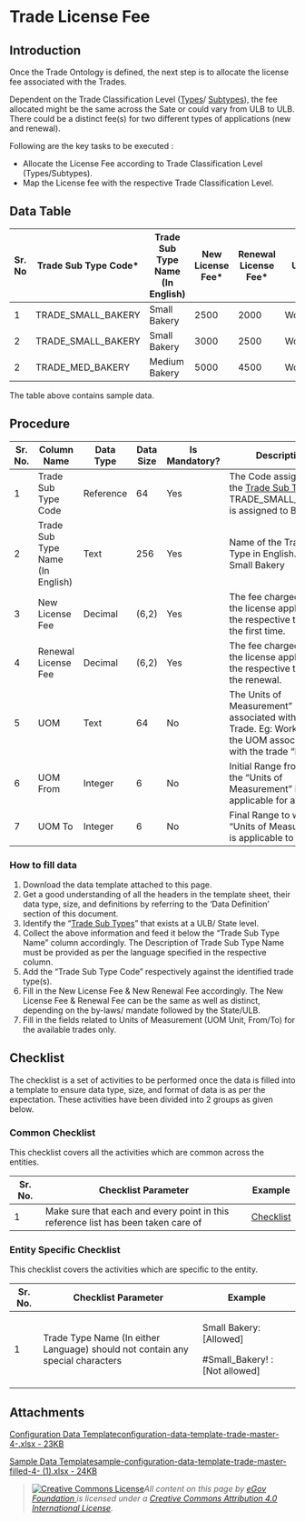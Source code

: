 # Trade License Fee

## Introduction <a href="#introduction" id="introduction"></a>

Once the Trade Ontology is defined, the next step is to allocate the license fee associated with the Trades.

Dependent on the Trade Classification Level ([Types](trade-type.md)/ [Subtypes](trade-sub-type.md)), the fee allocated might be the same across the Sate or could vary from ULB to ULB. There could be a distinct fee(s) for two different types of applications (new and renewal).

Following are the key tasks to be executed :

* Allocate the License Fee according to Trade Classification Level (Types/Subtypes).
* Map the License fee with the respective Trade Classification Level.

## Data Table <a href="#data-table" id="data-table"></a>

| Sr. No | Trade Sub Type Code\* | Trade Sub Type Name (In English) | New License Fee\* | Renewal License Fee\* | UOM     | UOM From | UOM To |
| ------ | --------------------- | -------------------------------- | ----------------- | --------------------- | ------- | -------- | ------ |
| 1      | TRADE\_SMALL\_BAKERY  | Small Bakery                     | 2500              | 2000                  | Workers | 1        | 20     |
| 2      | TRADE\_SMALL\_BAKERY  | Small Bakery                     | 3000              | 2500                  | Workers | 21       | 30     |
| 2      | TRADE\_MED\_BAKERY    | Medium Bakery                    | 5000              | 4500                  | Workers | 1        | 30     |

The table above contains sample data.

## Procedure <a href="#procedure" id="procedure"></a>

| Sr. No. | Column Name                      | Data Type | Data Size | Is Mandatory? | Description                                                                                                    |
| ------- | -------------------------------- | --------- | --------- | ------------- | -------------------------------------------------------------------------------------------------------------- |
| 1       | Trade Sub Type Code              | Reference | 64        | Yes           | The Code assigned to the [Trade Sub Type](trade-sub-type.md). Eg: TRADE\_SMALL\_BAKERY is assigned to Bakery   |
| 2       | Trade Sub Type Name (In English) | Text      | 256       | Yes           | Name of the Trade Sub Type in English. Eg: Small Bakery                                                        |
| 3       | New License Fee                  | Decimal   | (6,2)     | Yes           | The fee charged when the license applied for the respective trade for the first time.                          |
| 4       | Renewal License Fee              | Decimal   | (6,2)     | Yes           | The fee charged when the license applied for the respective trade for the renewal.                             |
| 5       | UOM                              | Text      | 64        | No            | The Units of Measurement” associated with the Trade. Eg: Workers is the UOM associated with the trade “Bakery” |
| 6       | UOM From                         | Integer   | 6         | No            | Initial Range from which the “Units of Measurement” is applicable for a Trade                                  |
| 7       | UOM To                           | Integer   | 6         | No            | Final Range to which the “Units of Measurement” is applicable to a Trade                                       |

### How to fill data <a href="#how-to-fill-data" id="how-to-fill-data"></a>

1. Download the data template attached to this page.
2. Get a good understanding of all the headers in the template sheet, their data type, size, and definitions by referring to the ‘Data Definition’ section of this document.
3. Identify the “[Trade Sub Types](trade-sub-type.md)” that exists at a ULB/ State level.
4. Collect the above information and feed it below the “Trade Sub Type Name” column accordingly. The Description of Trade Sub Type Name must be provided as per the language specified in the respective column.
5. Add the “Trade Sub Type Code” respectively against the identified trade type(s).
6. Fill in the New License Fee & New Renewal Fee accordingly. The New License Fee & Renewal Fee can be the same as well as distinct, depending on the by-laws/ mandate followed by the State/ULB.
7. Fill in the fields related to Units of Measurement (UOM Unit, From/To) for the available trades only.

## Checklist <a href="#checklist" id="checklist"></a>

The checklist is a set of activities to be performed once the data is filled into a template to ensure data type, size, and format of data is as per the expectation. These activities have been divided into 2 groups as given below.

### Common Checklist <a href="#common-checklist" id="common-checklist"></a>

This checklist covers all the activities which are common across the entities.

| Sr. No. | Checklist Parameter                                                               | Example                                                                                                                      |
| ------- | --------------------------------------------------------------------------------- | ---------------------------------------------------------------------------------------------------------------------------- |
| 1       | Make sure that each and every point in this reference list has been taken care of | ​[Checklist](https://docs.digit.org/configure-digit/configuring-master-data-templates/module-setup/common-config/checklist)​ |

### Entity Specific Checklist <a href="#entity-specific-checklist" id="entity-specific-checklist"></a>

This checklist covers the activities which are specific to the entity.

| Sr. No. | Checklist Parameter                                                            | Example                                                             |
| ------- | ------------------------------------------------------------------------------ | ------------------------------------------------------------------- |
| 1       | Trade Type Name (In either Language) should not contain any special characters | <p>Small Bakery: [Allowed]</p><p>#Small_Bakery! : [Not allowed]</p> |

## Attachments <a href="#attachments" id="attachments"></a>

[Configuration Data Templateconfiguration-data-template-trade-master-4-.xlsx - 23KB](https://firebasestorage.googleapis.com/v0/b/gitbook-28427.appspot.com/o/assets%2F-MERG\_iQW5oN4ukgXP8K%2Fsync%2F70e034155e217212b5dd14ee4f5f69ff5155e8f9.xlsx?generation=1602050607472075\&alt=media)

[Sample Data Templatesample-configuration-data-template-trade-master-filled-4- (1).xlsx - 24KB](https://firebasestorage.googleapis.com/v0/b/gitbook-28427.appspot.com/o/assets%2F-MERG\_iQW5oN4ukgXP8K%2Fsync%2F4454370e4d6a6d658d27c9c0085b345b8f2e070c.xlsx?generation=1602050607766814\&alt=media)

> [![Creative Commons License](https://i.creativecommons.org/l/by/4.0/80x15.png)](http://creativecommons.org/licenses/by/4.0/)_All content on this page by_ [_eGov Foundation_ ](https://egov.org.in/)_is licensed under a_ [_Creative Commons Attribution 4.0 International License_](http://creativecommons.org/licenses/by/4.0/)_._
